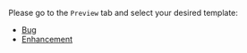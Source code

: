Please go to the `Preview` tab and select your desired template:


* [Bug](?expand=1&template=Bug.md)
* [Enhancement](?expand=1&template=Enhancement.md)


